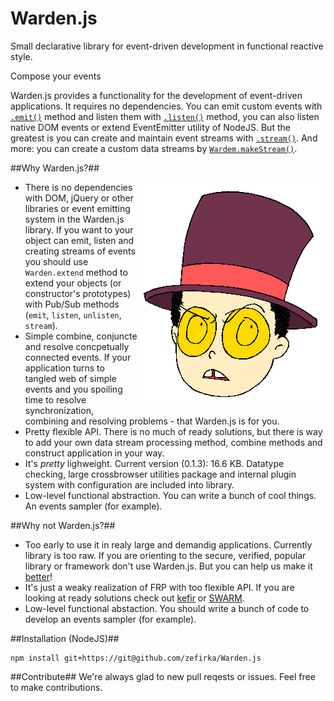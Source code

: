 Warden.js
=========

Small declarative library for event-driven development in functional reactive style. 

Compose your events 

Warden.js provides a functionality for the development of event-driven applications. It requires no dependencies. You can emit custom events with [`.emit()`](#emit) method and listen them with [`.listen()`](#listen) method, you can also listen native DOM events or extend EventEmitter utility of NodeJS. But the greatest is you can create and maintain event streams with [`.stream()`](#stream). And more: you can create a custom data streams by [`Wardem.makeStream()`](#makeStream).

##Why Warden.js?##

<img src="./src/logo.png" align="right" width="301px" style='z-index: 32323; position: relative;'/>

 - There is no dependencies with DOM, jQuery or other libraries or event emitting system in the Warden.js library. If you want to your object can emit, listen and creating streams of events you should use <code>Warden.extend</code> method to extend your objects (or constructor's prototypes) with Pub/Sub methods (`emit`, `listen`, `unlisten`, `stream`).
 - Simple combine, conjuncte and resolve concpetually connected events. If your application turns to tangled web of simple events and you spoiling time to resolve synchronization, combining and resolving problems - that Warden.js is for you.
 - Pretty flexible API. There is no much of ready solutions, but there is way to add your own data stream processing method, combine methods and construct application in your way.
 - It's *pretty* lighweight. Current version (0.1.3): 16.6 KB. Datatype checking, large crossbrowser utilities package and internal plugin system with configuration are included into library.
 - Low-level functional abstraction. You can write a bunch of cool things. An events sampler (for example).
 
##Why not Warden.js?##
 
  - Too early to use it in realy large and demandig applications. Currently library is too raw. If you are orienting to the secure, verified, popular library or framework don't use Warden.js. But you can help us make it [better](https://github.com/zefirka/Warden.js/issues)!
  - It's just a weaky realization of FRP with too flexible API. If you are looking at ready solutions check out [kefir](https://github.com/pozadi/kefir) or [SWARM](https://github.com/gritzko/swarm).
  - Low-level functional abstaction. You should write a bunch of code to develop an events sampler (for example).
  
##Installation (NodeJS)##

    npm install git+https://git@github.com/zefirka/Warden.js
  
##Contribute##
We're always glad to new pull reqests or issues. Feel free to make contributions.
